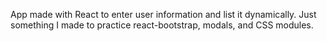 App made with React to enter user information and list it dynamically. Just something I made to practice react-bootstrap, modals, and CSS modules.
